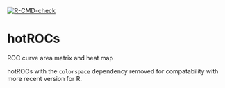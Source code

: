   <!-- badges: start -->
  [![R-CMD-check](https://github.com/Adrian-Cantu/hotROCs/workflows/R-CMD-check/badge.svg)](https://github.com/Adrian-Cantu/hotROCs/actions)
  <!-- badges: end -->


# hotROCs
ROC curve area matrix and heat map 

hotROCs with the `colorspace` dependency removed for compatability with more recent version for R.
